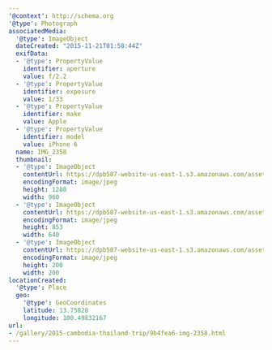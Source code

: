 ```yaml
---
'@context': http://schema.org
'@type': Photograph
associatedMedia:
  '@type': ImageObject
  dateCreated: "2015-11-21T01:58:44Z"
  exifData:
  - '@type': PropertyValue
    identifier: aperture
    value: f/2.2
  - '@type': PropertyValue
    identifier: exposure
    value: 1/33
  - '@type': PropertyValue
    identifier: make
    value: Apple
  - '@type': PropertyValue
    identifier: model
    value: iPhone 6
  name: IMG_2358
  thumbnail:
  - '@type': ImageObject
    contentUrl: https://dpb587-website-us-east-1.s3.amazonaws.com/asset/gallery/2015-cambodia-thailand-trip/9b4fea6-img-2358~1280.jpg
    encodingFormat: image/jpeg
    height: 1280
    width: 960
  - '@type': ImageObject
    contentUrl: https://dpb587-website-us-east-1.s3.amazonaws.com/asset/gallery/2015-cambodia-thailand-trip/9b4fea6-img-2358~640w.jpg
    encodingFormat: image/jpeg
    height: 853
    width: 640
  - '@type': ImageObject
    contentUrl: https://dpb587-website-us-east-1.s3.amazonaws.com/asset/gallery/2015-cambodia-thailand-trip/9b4fea6-img-2358~200x200.jpg
    encodingFormat: image/jpeg
    height: 200
    width: 200
locationCreated:
  '@type': Place
  geo:
    '@type': GeoCoordinates
    latitude: 13.75828
    longitude: 100.49832167
url:
- /gallery/2015-cambodia-thailand-trip/9b4fea6-img-2358.html
---
```

